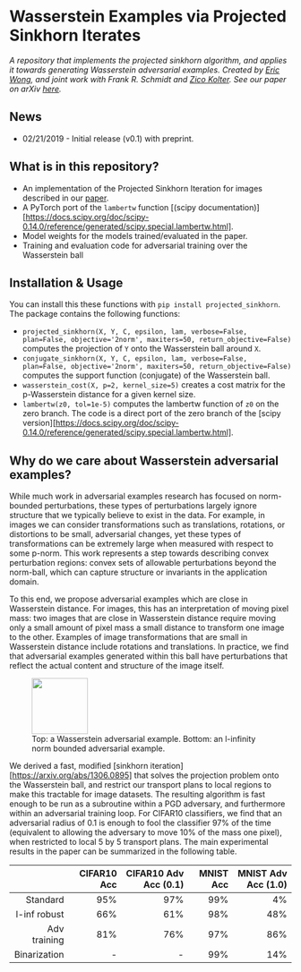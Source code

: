 # Wasserstein Examples via Projected Sinkhorn Iterates

*A repository that implements the projected sinkhorn algorithm, and applies it towards generating Wasserstein adversarial examples. Created by [Eric Wong](https://riceric22.github.io), and joint work with Frank R. Schmidt and [Zico Kolter](http://zicokolter.com). See our paper on arXiv [here][paper].*

[paper]: https://arxiv.org/abs/1711.00851

## News
+ 02/21/2019 - Initial release (v0.1) with preprint. 

## What is in this repository? 
+ An implementation of the Projected Sinkhorn Iteration for images described in our [paper][paper].
+ A PyTorch port of the `lambertw` function [(scipy documentation)][https://docs.scipy.org/doc/scipy-0.14.0/reference/generated/scipy.special.lambertw.html]. 
+ Model weights for the models trained/evaluated in the paper. 
+ Training and evaluation code for adversarial training over the Wasserstein ball

## Installation & Usage
You can install this these functions with 
`pip install projected_sinkhorn`. The package contains the following functions: 
+ `projected_sinkhorn(X, Y, C, epsilon, lam, verbose=False, plan=False, objective='2norm', maxiters=50, return_objective=False)` computes the projection of `Y` onto the Wasserstein ball around `X`. 
+ `conjugate_sinkhorn(X, Y, C, epsilon, lam, verbose=False, plan=False, objective='2norm', maxiters=50, return_objective=False)` computes the support function (conjugate) of the Wasserstein ball. 
+ `wasserstein_cost(X, p=2, kernel_size=5)` creates a cost matrix for the p-Wasserstein distance for a given kernel size. 
+ `lambertw(z0, tol=1e-5)` computes the lambertw function of `z0` on the zero branch. The code is a direct port of the zero branch of the [scipy version][https://docs.scipy.org/doc/scipy-0.14.0/reference/generated/scipy.special.lambertw.html]. 

## Why do we care about Wasserstein adversarial examples? 
While much work in adversarial examples research has focused on norm-bounded perturbations, these types 
of perturbations largely ignore structure that we typically believe to exist in the data. For example, 
in images we can consider transformations such as translations, rotations, or distortions to be 
small, adversarial changes, yet these types of transformations can be extremely large when measured 
with respect to some p-norm. This work represents a step towards describing convex perturbation regions: 
convex sets of allowable perturbations beyond the norm-ball, which can capture structure or invariants in 
the application domain. 

To this end, we propose adversarial examples which are close in Wasserstein distance. For images, this has 
an interpretation of moving pixel mass: two images that are close in Wasserstein distance require moving only 
a small amount of pixel mass a small distance to transform one image to the other. Examples of image transformations 
that are small in Wasserstein distance include rotations and translations. In practice, we find that adversarial examples 
generated within this ball have perturbations that reflect the actual content and structure of the image itself. 

<figure>
<img src="https://github.com/locuslab/convex_adversarial.release/blob/master/images/perturbation.png" width="100">
<figcaption>
    Top: a Wasserstein adversarial example. Bottom: an l-infinity norm bounded adversarial example. 
</figcaption>
</figure>

We derived a fast, modified [sinkhorn iteration][https://arxiv.org/abs/1306.0895] that solves the projection problem onto the Wasserstein ball, and restrict our transport plans to local regions to make this tractable for image datasets. The resulting algorithm is fast enough to be run as a subroutine within a PGD adversary, and furthermore within an adversarial training loop. For CIFAR10 classifiers, we find that an adversarial radius of 0.1 is enough to fool the classifier 97% of the time (equivalent to allowing the adversary to move 10\% of the mass one pixel), when restricted to local 5 by 5 transport plans. The main experimental results in the paper can be summarized in the following table. 

|          | CIFAR10 Acc | CIFAR10 Adv Acc (0.1) | MNIST Acc | MNIST Adv Acc (1.0) |
| --------:| ----------:|----------:| ---------:| ------------:|
| Standard     |       95% |      97% |     99% |          4% |
| l-inf robust |       66% |      61% |     98% |         48% |
| Adv training |       81% |      76% |     97% |         86% |
| Binarization |         - |        - |     99% |         14% |

